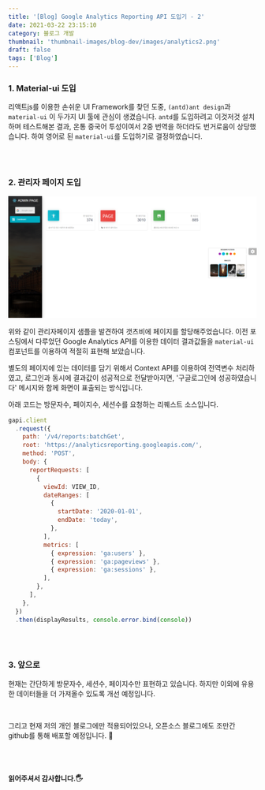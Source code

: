 ```yaml
---
title: '[Blog] Google Analytics Reporting API 도입기 - 2'
date: 2021-03-22 23:15:10
category: 블로그 개발
thumbnail: 'thumbnail-images/blog-dev/images/analytics2.png'
draft: false
tags: ['Blog']
---
```


### 1. Material-ui 도입

리액트js를 이용한 손쉬운 UI Framework를 찾던 도중, `(antd)ant design`과 `material-ui` 이 두가지 UI 툴에 관심이 생겼습니다. `antd`를 도입하려고 이것저것 설치하며 테스트해본 결과, 온통 중국어 투성이여서 2중 번역을 하더라도 번거로움이 상당했습니다. 하여 영어로 된 `material-ui`를 도입하기로 결정하였습니다.

<br><br>

### 2. 관리자 페이지 도입

![](./images/analytics2.png)

위와 같이 관리자페이지 샘플을 발견하여 갯츠비에 페이지를 할당해주었습니다.
이전 포스팅에서 다루었던 Google Analytics API를 이용한 데이터 결과값들을 `material-ui` 컴포넌트를 이용하여 적절히 표현해 보았습니다.

별도의 페이지에 있는 데이터를 담기 위해서 Context API를 이용하여 전역변수 처리하였고, 로그인과 동시에 결과값이 성공적으로 전달받아지면, '구글로그인에 성공하였습니다' 메시지와 함께 화면이 표출되는 방식입니다.

아래 코드는 방문자수, 페이지수, 세션수를 요청하는 리퀘스트 소스입니다.

```javascript
gapi.client
  .request({
    path: '/v4/reports:batchGet',
    root: 'https://analyticsreporting.googleapis.com/',
    method: 'POST',
    body: {
      reportRequests: [
        {
          viewId: VIEW_ID,
          dateRanges: [
            {
              startDate: '2020-01-01',
              endDate: 'today',
            },
          ],
          metrics: [
            { expression: 'ga:users' },
            { expression: 'ga:pageviews' },
            { expression: 'ga:sessions' },
          ],
        },
      ],
    },
  })
  .then(displayResults, console.error.bind(console))
```

<br><br>

### 3. 앞으로

현재는 간단하게 방문자수, 세션수, 페이지수만 표현하고 있습니다. 하지만 이외에 유용한 데이터들을 더 가져올수 있도록 개선 예정입니다.

<br>

그리고 현재 저의 개인 블로그에만 적용되어있으나, 오픈소스 블로그에도 조만간 github를 통해 배포할 예정입니다. 🤔

<br><br>

#### 읽어주셔서 감사합니다.🖐

